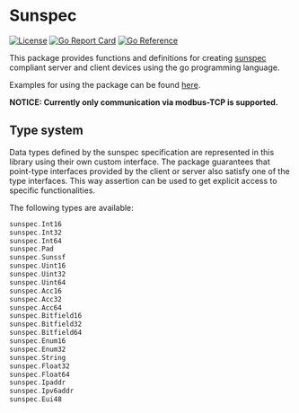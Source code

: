 # Sunspec

[![License](https://img.shields.io/badge/License-Apache%202.0-blue.svg)](https://opensource.org/licenses/Apache-2.0)
[![Go Report Card](https://goreportcard.com/badge/github.com/TRICERA-energy/sunspec)](https://goreportcard.com/report/github.com/TRICERA-energy/sunspec)
[![Go Reference](https://pkg.go.dev/badge/github.com/TRICERA-energy/sunspec.svg)](https://pkg.go.dev/github.com/TRICERA-energy/sunspec)

This package provides functions and definitions for creating [sunspec](https://sunspec.org/) compliant server and client devices using the go programming language.

Examples for using the package can be found [here](https://github.com/TRICERA-energy/sunspec/tree/master/examples).

**NOTICE: Currently only communication via modbus-TCP is supported.**

## Type system

Data types defined by the sunspec specification are represented in this library using their own custom interface. The package guarantees that point-type interfaces provided by the client or server also satisfy one of the type interfaces. This way assertion can be used to get explicit access to specific functionalities. 

The following types are available:

```go
sunspec.Int16
sunspec.Int32
sunspec.Int64
sunspec.Pad
sunspec.Sunssf
sunspec.Uint16
sunspec.Uint32
sunspec.Uint64
sunspec.Acc16
sunspec.Acc32
sunspec.Acc64
sunspec.Bitfield16
sunspec.Bitfield32
sunspec.Bitfield64
sunspec.Enum16
sunspec.Enum32
sunspec.String
sunspec.Float32
sunspec.Float64
sunspec.Ipaddr
sunspec.Ipv6addr
sunspec.Eui48
```